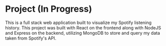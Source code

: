 # Project (In Progress)

This is a full stack web application built to visualize my Spotify listening history. This project was built with React on the frontend along with NodeJS and Express on the backend, utilizing MongoDB to store and query my data taken from Spotify's API.
